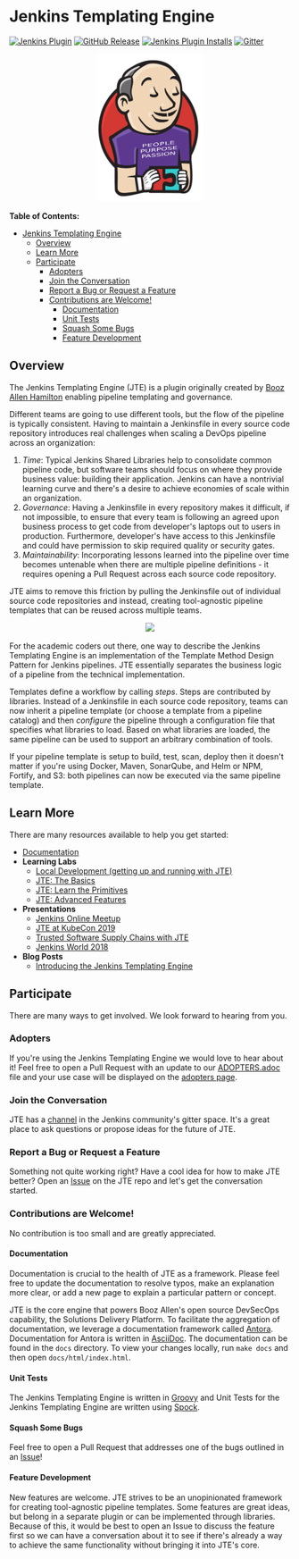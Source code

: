 # Jenkins Templating Engine

[![Jenkins Plugin](https://img.shields.io/jenkins/plugin/v/templating-engine.svg)](https://plugins.jenkins.io/templating-engine)
[![GitHub Release](https://img.shields.io/github/v/release/jenkinsci/templating-engine-plugin.svg?label=release)](https://github.com/jenkinsci/templating-engine-plugin/releases/latest)
[![Jenkins Plugin Installs](https://img.shields.io/jenkins/plugin/i/templating-engine.svg?color=blue)](https://plugins.jenkins.io/templating-engine)
[![Gitter](https://badges.gitter.im/jenkinsci/templating-engine-plugin.svg)](https://gitter.im/jenkinsci/templating-engine-plugin)

<div align="center">
   <img src="docs/modules/ROOT/images/jte.png" width="192">
</div>

**Table of Contents:**
- [Jenkins Templating Engine](#jenkins-templating-engine)
  - [Overview](#overview)
  - [Learn More](#learn-more)
  - [Participate](#participate)
    - [Adopters](#adopters)
    - [Join the Conversation](#join-the-conversation)
    - [Report a Bug or Request a Feature](#report-a-bug-or-request-a-feature)
    - [Contributions are Welcome!](#contributions-are-welcome)
      - [Documentation](#documentation)
      - [Unit Tests](#unit-tests)
      - [Squash Some Bugs](#squash-some-bugs)
      - [Feature Development](#feature-development)

## Overview

The Jenkins Templating Engine (JTE) is a plugin originally created by [Booz Allen Hamilton](https://www.boozallen.com/) enabling pipeline templating and governance.  

Different teams are going to use different tools, but the flow of the pipeline is typically consistent. Having to maintain a Jenkinsfile in every source code repository introduces real challenges when scaling a DevOps pipeline across an organization: 

1. *Time*:  Typical Jenkins Shared Libraries help to consolidate common pipeline code, but software teams should focus on where they provide business value: building their application.  Jenkins can have a nontrivial learning curve and there's a desire to achieve economies of scale within an organization. 
2. *Governance*: Having a Jenkinsfile in every repository makes it difficult, if not impossible, to ensure that every team is following an agreed upon business process to get code from developer's laptops out to users in production.  Furthermore, developer's have access to this Jenkinsfile and could have permission to skip required quality or security gates. 
3. *Maintainability*:  Incorporating lessons learned into the pipeline over time becomes untenable when there are multiple pipeline definitions - it requires opening a Pull Request across each source code repository. 

JTE aims to remove this friction by pulling the Jenkinsfile out of individual source code repositories and instead, creating tool-agnostic pipeline templates that can be reused across multiple teams. 

<div align="center">
   <img src="docs/modules/ROOT/images/jte.gif">
</div>

For the academic coders out there, one way to describe the Jenkins Templating Engine is an implementation of the Template Method Design Pattern for Jenkins pipelines.  JTE essentially separates the business logic of a pipeline from the technical implementation.  

Templates define a workflow by calling *steps*.  Steps are contributed by libraries. Instead of a Jenkinsfile in each source code repository, teams can now inherit a pipeline template (or choose a template from a pipeline catalog) and then *configure* the pipeline through a configuration file that specifies what libraries to load.  Based on what libraries are loaded, the same pipeline can be used to support an arbitrary combination of tools.  

If your pipeline template is setup to build, test, scan, deploy then it doesn't matter if you're using Docker, Maven, SonarQube, and Helm or NPM, Fortify, and S3: both pipelines can now be executed via the same pipeline template. 

## Learn More

There are many resources available to help you get started: 

- [Documentation](https://boozallen.github.io/sdp-docs/jte/2.0.3/index.html)
- **Learning Labs**
  - [Local Development (getting up and running with JTE)](https://boozallen.github.io/sdp-docs/learning-labs/1/local-development/index.html)
  - [JTE: The Basics](https://boozallen.github.io/sdp-docs/learning-labs/1/jte-the-basics/index.html)
  - [JTE: Learn the Primitives](https://boozallen.github.io/sdp-docs/learning-labs/1/jte-primitives/index.html)
  - [JTE: Advanced Features](https://boozallen.github.io/sdp-docs/learning-labs/1/jte-advanced-features/index.html)
- **Presentations**
  - [Jenkins Online Meetup](https://www.youtube.com/watch?v=pz_kPpb9C1w&feature=youtu.be)
  - [JTE at KubeCon 2019](https://www.youtube.com/watch?v=OClSwxhsspA)
  - [Trusted Software Supply Chains with JTE](https://www.youtube.com/watch?v=TMxUAi3XXOg&list=PLj6h78yzYM2MGKo_LNRA-lhxlNXwiDJDT&index=5&t=0s)
  - [Jenkins World 2018](https://www.youtube.com/watch?v=BM9Vmsh2iMI)
- **Blog Posts**
  - [Introducing the Jenkins Templating Engine](https://jenkins.io/blog/2019/05/09/templating-engine/)


## Participate 

There are many ways to get involved. We look forward to hearing from you. 

### Adopters 

If you're using the Jenkins Templating Engine we would love to hear about it!  Feel free to open a Pull Request with an update to our [ADOPTERS.adoc](https://github.com/jenkinsci/templating-engine-plugin/blob/master/docs/modules/ROOT/pages/ADOPTERS.adoc) file and your use case will be displayed on the [adopters page](https://boozallen.github.io/sdp-docs/jte/1.5.2/ADOPTERS.html). 

### Join the Conversation

JTE has a [channel](https://gitter.im/jenkinsci/templating-engine-plugin) in the Jenkins community's gitter space.  It's a great place to ask questions or propose ideas for the future of JTE. 

### Report a Bug or Request a Feature 

Something not quite working right?  Have a cool idea for how to make JTE better?  Open an [Issue](https://github.com/jenkinsci/templating-engine-plugin/issues) on the JTE repo and let's get the conversation started. 

### Contributions are Welcome! 

No contribution is too small and are greatly appreciated.

#### Documentation 

Documentation is crucial to the health of JTE as a framework.  Please feel free to update the documentation to resolve typos, make an explanation more clear, or add a new page to explain a particular pattern or concept.

JTE is the core engine that powers Booz Allen's open source DevSecOps capability, the Solutions Delivery Platform.  To facilitate the aggregation of documentation, we leverage a documentation framework called [Antora](https://antora.org/). Documentation for Antora is written in [AsciiDoc](https://asciidoctor.org/). The documentation can be found in the ``docs`` directory.  To view your changes locally, run ``make docs`` and then open ``docs/html/index.html``. 

#### Unit Tests

The Jenkins Templating Engine is written in [Groovy](https://groovy-lang.org/) and Unit Tests for the Jenkins Templating Engine are written using [Spock](http://spockframework.org/spock/docs/1.3/all_in_one.html). 

#### Squash Some Bugs 

Feel free to open a Pull Request that addresses one of the bugs outlined in an [Issue](https://github.com/jenkinsci/templating-engine-plugin/issues)! 

#### Feature Development 

New features are welcome. JTE strives to be an unopinionated framework for creating tool-agnostic pipeline templates.  Some features are great ideas, but belong in a separate plugin or can be implemented through libraries.  Because of this, it would be best to open an Issue to discuss the feature first so we can have a conversation about it to see if there's already a way to achieve the same functionality without bringing it into JTE's core. 
